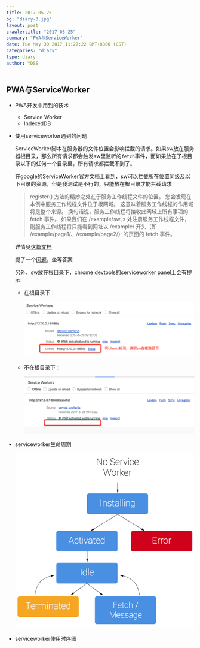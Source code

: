 ```yaml
---
title: 2017-05-25
bg: "diary-3.jpg"
layout: post
crawlertitle: "2017-05-25"
summary: "PWA与ServiceWorker"
date: Tue May 30 2017 11:27:22 GMT+0800 (CST)
categories: "diary"
type: diary
author: YDSS
---
```


## PWA与ServiceWorker

- PWA开发中用到的技术
    - Service Worker
    - IndexedDB

- 使用serviceworker遇到的问题

    ServiceWorker脚本在服务器的文件位置会影响拦截的请求。如果sw放在服务器根目录，那么所有请求都会触发sw里监听的`fetch`事件，而如果放在了根目录以下的任何一个目录里，所有请求都拦截不到了。
    
    在google的ServiceWorker官方文档上看到，sw可以拦截所在位置同级及以下目录的资源，但是我测试是不行的，只能放在根目录才能拦截请求
    
    > register() 方法的精妙之处在于服务工作线程文件的位置。 您会发现在本例中服务工作线程文件位于根网域。 这意味着服务工作线程的作用域将是整个来源。 换句话说，服务工作线程将接收此网域上所有事项的 fetch 事件。 如果我们在 /example/sw.js 处注册服务工作线程文件，则服务工作线程将只能看到网址以 /example/ 开头（即 /example/page1/、/example/page2/）的页面的 fetch 事件。
    
    详情见[这篇文档](https://developers.google.com/web/fundamentals/getting-started/primers/service-workers)   
    
    提了一个[问题](https://stackoverflow.com/questions/44180631/fetch-not-fire-if-service-worker-not-located-in-servers-root-folder)，坐等答案
    
    另外，sw放在根目录下，chrome devtools的serviceworker panel上会有提示:
    
    - 在根目录下：
    
        ![root](./images/serviceworker-root.png)
        
    - 不在根目录下：

        ![not root](./images/serviceworker-not-root.png)

- serviceworker生命周期
    
    ![lifecycle](./images/sw-lifecycle.png)
        
- serviceworker使用时序图

